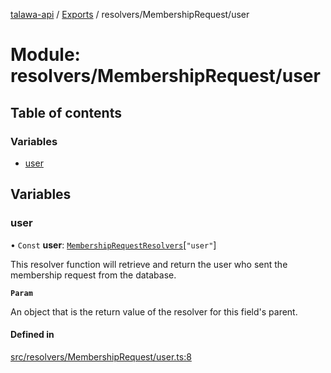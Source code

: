 [talawa-api](../README.md) / [Exports](../modules.md) / resolvers/MembershipRequest/user

# Module: resolvers/MembershipRequest/user

## Table of contents

### Variables

- [user](resolvers_MembershipRequest_user.md#user)

## Variables

### user

• `Const` **user**: [`MembershipRequestResolvers`](types_generatedGraphQLTypes.md#membershiprequestresolvers)[``"user"``]

This resolver function will retrieve and return the user who sent the membership request from the database.

**`Param`**

An object that is the return value of the resolver for this field's parent.

#### Defined in

[src/resolvers/MembershipRequest/user.ts:8](https://github.com/PalisadoesFoundation/talawa-api/blob/b8b7d29/src/resolvers/MembershipRequest/user.ts#L8)
